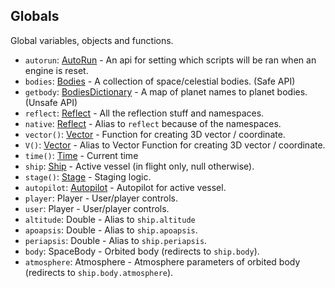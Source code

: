 ## Globals

Global variables, objects and functions.

- `autorun`: [AutoRun](AutoRun.md) - An api for setting which scripts will be ran when an engine is reset.
- `bodies`: [Bodies](Bodies.md) - A collection of space/celestial bodies. (Safe API)
- `getbody`: [BodiesDictionary](../UnsafeAPI/BodiesDictionary.md) - A map of planet names to planet bodies. (Unsafe API)
- `reflect`: [Reflect](Reflect.md) - All the reflection stuff and namespaces.
- `native`: [Reflect](Reflect.md) - Alias to `reflect` because of the namespaces.
- `vector()`: [Vector](Vector.md) - Function for creating 3D vector / coordinate.
- `V()`: [Vector](Vector.md) - Alias to Vector Function for creating 3D vector / coordinate.
- `time()`: [Time](Time.md) - Current time
- `ship`: [Ship](Ship.md) - Active vessel (in flight only, null otherwise).
- `stage()`: [Stage](Stage.md) - Staging logic.
- `autopilot`: [Autopilot](Autopilot.md) - Autopilot for active vessel.
- `player`: Player - User/player controls.
- `user`: Player - User/player controls.
- `altitude`: Double - Alias to `ship.altitude`
- `apoapsis`: Double - Alias to `ship.apoapsis`.
- `periapsis`: Double - Alias to `ship.periapsis`.
- `body`: SpaceBody - Orbited body (redirects to `ship.body`).
- `atmosphere`: Atmosphere - Atmosphere parameters of orbited body (redirects to `ship.body.atmosphere`).
